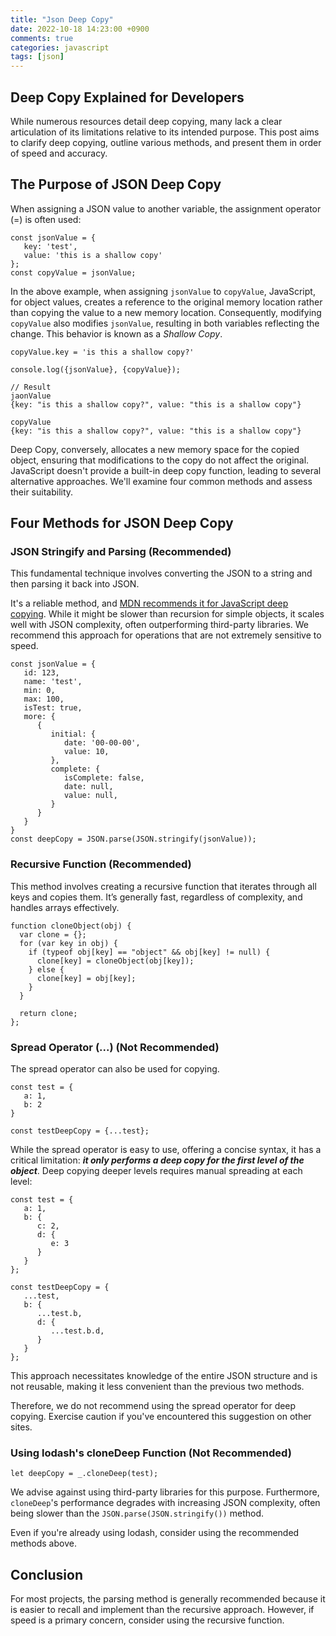```yaml
---
title: "Json Deep Copy"
date: 2022-10-18 14:23:00 +0900
comments: true
categories: javascript
tags: [json]
---
```


## Deep Copy Explained for Developers

While numerous resources detail deep copying, many lack a clear articulation of its limitations relative to its intended purpose. This post aims to clarify deep copying, outline various methods, and present them in order of speed and accuracy.

## The Purpose of JSON Deep Copy

When assigning a JSON value to another variable, the assignment operator (=) is often used:

```
const jsonValue = {
   key: 'test',
   value: 'this is a shallow copy'
};
const copyValue = jsonValue;
```

In the above example, when assigning `jsonValue` to `copyValue`, JavaScript, for object values, creates a reference to the original memory location rather than copying the value to a new memory location. Consequently, modifying `copyValue` also modifies `jsonValue`, resulting in both variables reflecting the change. This behavior is known as a *Shallow Copy*.

```
copyValue.key = 'is this a shallow copy?'

console.log({jsonValue}, {copyValue});

// Result
jaonValue
{key: "is this a shallow copy?", value: "this is a shallow copy"}

copyValue
{key: "is this a shallow copy?", value: "this is a shallow copy"}

```

Deep Copy, conversely, allocates a new memory space for the copied object, ensuring that modifications to the copy do not affect the original. JavaScript doesn't provide a built-in deep copy function, leading to several alternative approaches. We'll examine four common methods and assess their suitability.

## Four Methods for JSON Deep Copy

### JSON Stringify and Parsing (Recommended)

This fundamental technique involves converting the JSON to a string and then parsing it back into JSON.<br/>

It's a reliable method, and [MDN recommends it for JavaScript deep copying](https://developer.mozilla.org/en-US/docs/Glossary/Deep_copy). While it might be slower than recursion for simple objects, it scales well with JSON complexity, often outperforming third-party libraries. We recommend this approach for operations that are not extremely sensitive to speed.

```
const jsonValue = {
   id: 123,
   name: 'test',
   min: 0,
   max: 100,
   isTest: true,
   more: {
      {
         initial: {
            date: '00-00-00',
            value: 10,
         },
         complete: {
            isComplete: false,
            date: null,
            value: null,
         }
      }
   }
}
const deepCopy = JSON.parse(JSON.stringify(jsonValue));
```

### Recursive Function (Recommended)

This method involves creating a recursive function that iterates through all keys and copies them. It’s generally fast, regardless of complexity, and handles arrays effectively.

```
function cloneObject(obj) {
  var clone = {};
  for (var key in obj) {
    if (typeof obj[key] == "object" && obj[key] != null) {
      clone[key] = cloneObject(obj[key]);
    } else {
      clone[key] = obj[key];
    }
  }

  return clone;
};
```

### Spread Operator (...) (Not Recommended)

The spread operator can also be used for copying.

```
const test = {
   a: 1,
   b: 2
}

const testDeepCopy = {...test};
```

While the spread operator is easy to use, offering a concise syntax, it has a critical limitation: ***it only performs a deep copy for the first level of the object***. Deep copying deeper levels requires manual spreading at each level:

```
const test = {
   a: 1,
   b: {
      c: 2,
      d: {
         e: 3
      }
   }
};

const testDeepCopy = {
   ...test,
   b: {
      ...test.b,
      d: {
         ...test.b.d,
      }
   }
};
```

This approach necessitates knowledge of the entire JSON structure and is not reusable, making it less convenient than the previous two methods.<br/>

Therefore, we do not recommend using the spread operator for deep copying. Exercise caution if you've encountered this suggestion on other sites.

### Using lodash's cloneDeep Function (Not Recommended)

```
let deepCopy = _.cloneDeep(test);
```

We advise against using third-party libraries for this purpose. Furthermore, `cloneDeep`'s performance degrades with increasing JSON complexity, often being slower than the `JSON.parse(JSON.stringify())` method.<br/>

Even if you're already using lodash, consider using the recommended methods above.

## Conclusion

For most projects, the parsing method is generally recommended because it is easier to recall and implement than the recursive approach. However, if speed is a primary concern, consider using the recursive function.

